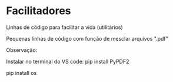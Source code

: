 # Facilitadores
Linhas de código para facilitar a vida (utilitários)

Pequenas linhas de código com função de mesclar arquivos ".pdf"

Observação:

Instalar no terminal do VS code:
pip install PyPDF2

pip install os

